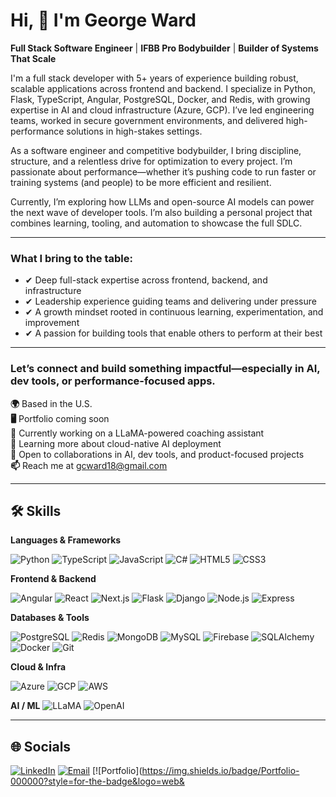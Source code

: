 # Hi, 👋 I'm George Ward  
**Full Stack Software Engineer** | **IFBB Pro Bodybuilder** | **Builder of Systems That Scale**

I'm a full stack developer with 5+ years of experience building robust, scalable applications across frontend and backend. I specialize in Python, Flask, TypeScript, Angular, PostgreSQL, Docker, and Redis, with growing expertise in AI and cloud infrastructure (Azure, GCP). I’ve led engineering teams, worked in secure government environments, and delivered high-performance solutions in high-stakes settings.

As a software engineer and competitive bodybuilder, I bring discipline, structure, and a relentless drive for optimization to every project. I’m passionate about performance—whether it’s pushing code to run faster or training systems (and people) to be more efficient and resilient.

Currently, I’m exploring how LLMs and open-source AI models can power the next wave of developer tools. I’m also building a personal project that combines learning, tooling, and automation to showcase the full SDLC.

---

### What I bring to the table:
- ✔ Deep full-stack expertise across frontend, backend, and infrastructure  
- ✔ Leadership experience guiding teams and delivering under pressure  
- ✔ A growth mindset rooted in continuous learning, experimentation, and improvement  
- ✔ A passion for building tools that enable others to perform at their best

---

### Let’s connect and build something impactful—especially in AI, dev tools, or performance-focused apps.

**🌍** Based in the U.S.  
**🖥️** Portfolio coming soon  
**🚀** Currently working on a LLaMA-powered coaching assistant  
**🧠** Learning more about cloud-native AI deployment  
**🤝** Open to collaborations in AI, dev tools, and product-focused projects  
**📫** Reach me at gcward18@gmail.com 

---

## 🛠 Skills

**Languages & Frameworks**

![Python](https://img.shields.io/badge/Python-3670A0?style=for-the-badge&logo=python&logoColor=white)
![TypeScript](https://img.shields.io/badge/TypeScript-3178C6?style=for-the-badge&logo=typescript&logoColor=white)
![JavaScript](https://img.shields.io/badge/JavaScript-F7DF1E?style=for-the-badge&logo=javascript&logoColor=black)
![C#](https://img.shields.io/badge/C%23-239120?style=for-the-badge&logo=c-sharp&logoColor=white)
![HTML5](https://img.shields.io/badge/HTML5-E34F26?style=for-the-badge&logo=html5&logoColor=white)
![CSS3](https://img.shields.io/badge/CSS3-1572B6?style=for-the-badge&logo=css3&logoColor=white)

**Frontend & Backend**

![Angular](https://img.shields.io/badge/Angular-DD0031?style=for-the-badge&logo=angular&logoColor=white)
![React](https://img.shields.io/badge/React-20232A?style=for-the-badge&logo=react&logoColor=61DAFB)
![Next.js](https://img.shields.io/badge/Next.js-000000?style=for-the-badge&logo=nextdotjs&logoColor=white)
![Flask](https://img.shields.io/badge/Flask-000000?style=for-the-badge&logo=flask&logoColor=white)
![Django](https://img.shields.io/badge/Django-092E20?style=for-the-badge&logo=django&logoColor=white)
![Node.js](https://img.shields.io/badge/Node.js-339933?style=for-the-badge&logo=nodedotjs&logoColor=white)
![Express](https://img.shields.io/badge/Express.js-404D59?style=for-the-badge)

**Databases & Tools**

![PostgreSQL](https://img.shields.io/badge/PostgreSQL-4169E1?style=for-the-badge&logo=postgresql&logoColor=white)
![Redis](https://img.shields.io/badge/Redis-DC382D?style=for-the-badge&logo=redis&logoColor=white)
![MongoDB](https://img.shields.io/badge/MongoDB-47A248?style=for-the-badge&logo=mongodb&logoColor=white)
![MySQL](https://img.shields.io/badge/MySQL-005C84?style=for-the-badge&logo=mysql&logoColor=white)
![Firebase](https://img.shields.io/badge/Firebase-FFCA28?style=for-the-badge&logo=firebase&logoColor=black)
![SQLAlchemy](https://img.shields.io/badge/SQLAlchemy-FFCA28?style=for-the-badge&logo=sqlalchemy&logoColor=black)
![Docker](https://img.shields.io/badge/Docker-2496ED?style=for-the-badge&logo=docker&logoColor=white)
![Git](https://img.shields.io/badge/Git-F05032?style=for-the-badge&logo=git&logoColor=white)

**Cloud & Infra**

![Azure](https://img.shields.io/badge/Azure-0078D4?style=for-the-badge&logo=microsoftazure&logoColor=white)
![GCP](https://img.shields.io/badge/GCP-4285F4?style=for-the-badge&logo=googlecloud&logoColor=white)
![AWS](https://img.shields.io/badge/AWS-232F3E?style=for-the-badge&logo=amazonaws&logoColor=white)

**AI / ML**
![LLaMA](https://img.shields.io/badge/LLaMA_Model-FF4C9B?style=for-the-badge&logo=meta&logoColor=white)
![OpenAI](https://img.shields.io/badge/OpenAI-412991?style=for-the-badge&logo=openai&logoColor=white)

---

## 🌐 Socials

[![LinkedIn](https://img.shields.io/badge/LinkedIn-0A66C2?style=for-the-badge&logo=linkedin&logoColor=white)](https://www.linkedin.com/in/your-username)
[![Email](https://img.shields.io/badge/Email-D14836?style=for-the-badge&logo=gmail&logoColor=white)](mailto:georgeward@example.com)
[![Portfolio](https://img.shields.io/badge/Portfolio-000000?style=for-the-badge&logo=web&

